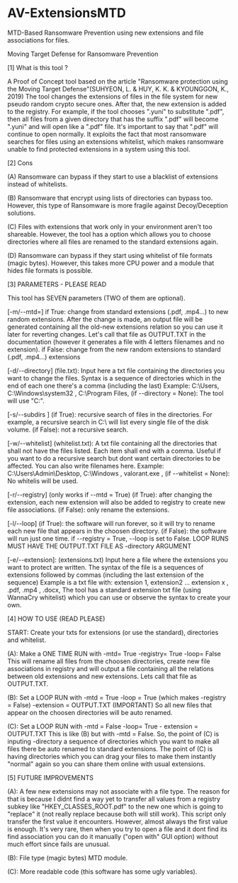 # AV-ExtensionsMTD
MTD-Based Ransomware Prevention using new extensions and file associations for files.


Moving Target Defense for Ransomware Prevention

[1] What is this tool ? 

A Proof of Concept tool based on the article "Ransomware protection using the Moving Target Defense"(SUHYEON, L. & HUY, K. K. & KYOUNGGON, K., 2019)
The tool changes the extensions of files in the file system for new pseudo random crypto secure ones.
After that, the new extension is added to the registry. 
For example, if the tool chooses ".yuni" to substitute ".pdf", then all files from a given directory 
that has the suffix ".pdf" will become ".yuni" and will open like a ".pdf" file. It's important to say
that ".pdf" will continue to open normally.
It exploits the fact that most ransomware searches for files using an extensions whitelist, which makes
ransomware unable to find protected extensions in a system using this tool.

[2] Cons 

(A) Ransomware can bypass if they start to use a blacklist of extensions instead of whitelists.

(B) Ransomware that encrypt using lists of directories can bypass too. However, this type of Ransomware
is more fragile against Decoy/Deception solutions.

(C) Files with extensions that work only in your environment aren't too shareable. However, the tool has
a option which allows you to choose directories where all files are renamed to the standard extensions again.

(D) Ransomware can bypass if they start using whitelist of file formats (magic bytes). However, this 
takes more CPU power and a module that hides file formats is possible.

[3] PARAMETERS - PLEASE READ

This tool has SEVEN parameters (TWO of them are optional).

[-m/--mtd=]
if True: change from standard extensions (.pdf, .mp4...) to new random extensions.
After the change is made, an output file will be generated containing all the old-new extensions relation
so you can use it later for reverting changes. Let's call that file as OUTPUT.TXT in the documentation (however it generates a file with 4 letters filenames and no extension).
if False: change from the new random extensions to standard (.pdf, .mp4...) extensions

[-d/--directory]
(file.txt): Input here a txt file containing the directories you want to change the files.
Syntax is a sequence of directories which in the end of each one there's a comma (including the last)
Example:
C:\Users, C:\Windows\system32 , C:\Program Files,
(if --directory = None): The tool will use "C:\".

[-s/--subdirs ]
(if True): recursive search of files in the directories. For example, a recursive search in C:\ will list
every single file of the disk volume.
(if False): not a recursive search.

[-w/--whitelist]
(whitelist.txt): A txt file containing all the directories that shall not have the files listed.
Each item shall end with a comma.
Useful if you want to do a recursive search but dont want certain directories to be affected.
You can also write filenames here.
Example:
C:\Users\Admin\Desktop, C:\Windows , valorant.exe , 
(if --whitelist = None): No whitelis will be used.

[-r/--registry] (only works if --mtd = True)
(if True): after changing the extension, each new extension will also be added to registry to create new file associations.
(if False): only rename the extensions. 

[-l/--loop] 
(if True): the software will run forever, so it will try to rename each new file that appears in the 
choosen directory.
(if False): the software will run just one time. 
if --registry = True, --loop is set to False.
LOOP RUNS MUST HAVE THE OUTPUT.TXT FILE AS -directory ARGUMENT

[-e/--extension]: 
(extensions.txt) Input here a file where the extensions you want to protect are written.
The syntax of the file is a sequences of extensions followed by commas (including the last extension of the sequence)
Example is a txt file with:
extension 1, extension2 ... extension x , 
.pdf, .mp4 , .docx,
The tool has a standard extension txt file (using WannaCry whitelist) which you can use or observe the syntax to create your own.


[4] HOW TO USE (READ PLEASE)

START: Create your txts for extensions (or use the standard), directories and whitelist.

(A): Make a ONE TIME RUN with 
-mtd= True    -registry= True   -loop= False
This will rename all files from the choosen directories, create new file associations in registry 
and will output a file containing all the relations between old extensions and new extensions. Lets call
that file as OUTPUT.TXT.

(B): Set a LOOP RUN with 
-mtd = True   -loop = True (which makes -registry = False)
-extension = OUTPUT.TXT (IMPORTANT) 
So all new files that appear on the choosen directories will be auto renamed.

(C): Set a LOOP RUN with 
-mtd = False   -loop= True  - extension = OUTPUT.TXT
This is like (B) but with -mtd = False. So, the point of (C) is inputing -directory a sequence of 
directories which you want to make all files there be auto renamed to standard extensions.
The point of (C) is having directories which you can drag your files to make them instantly "normal" again so you can share them online with  usual extensions.


[5] FUTURE IMPROVEMENTS

(A): A few new extensions may not associate with a file type. The reason for that is because I didnt find a way yet to transfer all values from a registry subkey
like "HKEY_CLASSES_ROOT\.pdf" to the new one which is going to "replace" it (not really replace because both will still work). This script only transfer the first value it encounters. However, almost always the first value is enough. It's very rare, then when you try to open a file and it dont find its find association you can do it manually ("open with" GUI option) without much effort since fails are unusual.

(B): File type (magic bytes) MTD module.

(C): More readable code (this software has some ugly variables).



